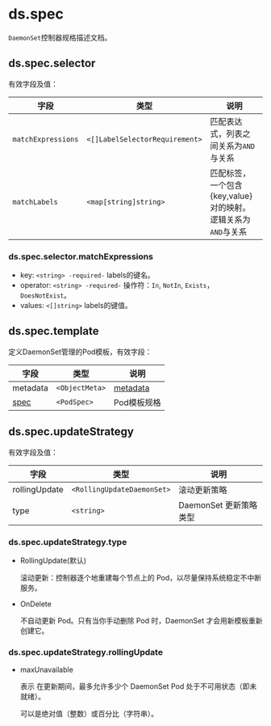 # ds.spec

`DaemonSet`控制器规格描述文档。

## ds.spec.selector

有效字段及值：

|字段|类型|说明|
|----|----|----|
|`matchExpressions`|`<[]LabelSelectorRequirement>`|匹配表达式，列表之间关系为`AND`与关系|
|`matchLabels`|`<map[string]string>`|匹配标签，一个包含 {key,value} 对的映射。逻辑关系为`AND`与关系|

### ds.spec.selector.matchExpressions

- key: `<string> -required-` labels的键名。
- operator: `<string> -required-` 操作符：`In`, `NotIn`, `Exists`，`DoesNotExist`。
- values: `<[]string>` labels的键值。

## ds.spec.template

定义DaemonSet管理的Pod模板，有效字段：

|字段|类型|说明|
|----|----|----|
|metadata|`<ObjectMeta>`|[metadata](/kubernetes/explain/Pod.md#metadata)|
|[spec](/kubernetes/explain/Pod.md#spec)|`<PodSpec>`|Pod模板规格|

## ds.spec.updateStrategy

有效字段及值：

|字段|类型|说明|
|----|----|----|
|rollingUpdate|`<RollingUpdateDaemonSet>`|滚动更新策略|
|type|`<string>`|DaemonSet 更新策略类型|

### ds.spec.updateStrategy.type

- RollingUpdate(默认)
  
  滚动更新：控制器逐个地重建每个节点上的 Pod，以尽量保持系统稳定不中断服务。

- OnDelete
  
  不自动更新 Pod。只有当你手动删除 Pod 时，DaemonSet 才会用新模板重新创建它。

### ds.spec.updateStrategy.rollingUpdate

- maxUnavailable

  表示 在更新期间，最多允许多少个 DaemonSet Pod 处于不可用状态（即未就绪）。
  
  可以是绝对值（整数）或百分比（字符串）。
